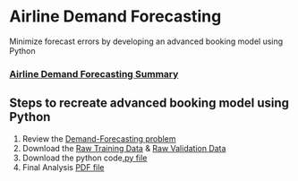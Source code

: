 # Airline Demand Forecasting

Minimize forecast errors by developing an advanced booking model using Python

### [Airline Demand Forecasting Summary](http://analyticswithali.com/portfolio/airline-demand-forecasting)

## Steps to recreate advanced booking model using Python
1. Review the [Demand-Forecasting problem](http://analyticswithali.com/portfolio/airline-demand-forecasting/)
2. Download the [Raw Training Data](https://github.com/analyticswithali/Airline-Demand-Forecasting/blob/master/airline_booking_trainingData.csv) & [Raw Validation Data](https://github.com/analyticswithali/Airline-Demand-Forecasting/blob/master/airline_booking_validationData_revised.csv)
3. Download the python code[.py file](https://rawgit.com/analyticswithali/Airline-Demand-Forecasting/master/Airline%20Demand%20Forecasting%20Python%20Code.py)
5. Final Analysis [PDF file](https://rawgit.com/analyticswithali/Airline-Demand-Forecasting/master/Airline%20Demand%20Forecasting%20Summary.pdf)
